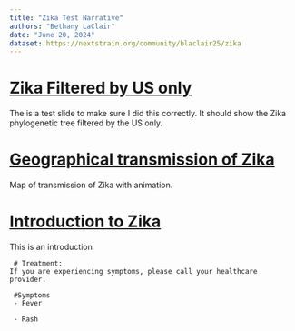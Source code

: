 ```yaml
---
title: "Zika Test Narrative"
authors: "Bethany LaClair"
date: "June 20, 2024"
dataset: https://nextstrain.org/community/blaclair25/zika
---
```


# [Zika Filtered by US only](https://nextstrain.org/community/blaclair25/zika?f_country=USA) 

The is a test slide to make sure I did this correctly. It should show the Zika phylogenetic tree filtered by the US only. 

# [Geographical transmission of Zika](https://nextstrain.org/community/blaclair25/zika?animate=2012-05-29,2016-11-04,0,0,30000&d=map&p=full)

Map of transmission of Zika with animation. 

# [Introduction to Zika](https://nextstrain.org/community/blaclair25/zika)

This is an introduction

```auspiceMainDisplayMarkdown
 # Treatment: 
If you are experiencing symptoms, please call your healthcare provider.

 #Symptoms
 - Fever

 - Rash



